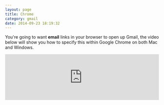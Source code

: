```yaml
---
layout: page
title: Chrome
category: gmail
date: 2014-09-23 18:19:32
---
```


You're going to want **email** links in your browser to open up Gmail, the video below will show you how to specify this within Google Chrome on both Mac and Windows.

<iframe id="ytplayer" type="text/html" width="100%" src="https://www.youtube.com/embed/4eWCHch-JGU" frameborder="0"></iframe>
